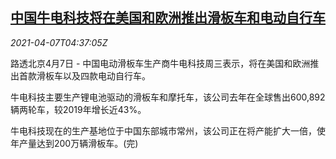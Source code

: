 <!--1617771662000-->
[中国牛电科技将在美国和欧洲推出滑板车和电动自行车](https://cn.reuters.com/article/niu-china-eu-us-bicycle-0407-idCNKBS2BU0C4)
------

<div><i>2021-04-07T04:37:05Z</i></div><p>路透北京4月7日 - 中国电动滑板车生产商牛电科技周三表示，将在美国和欧洲推出首款滑板车以及四款电动自行车。</p><p>牛电科技主要生产锂电池驱动的滑板车和摩托车，该公司去年在全球售出600,892辆两轮车，较2019年增长近43%。</p><p>牛电科技现在的生产基地位于中国东部城市常州，该公司正在将产能扩大一倍，使年产量达到200万辆滑板车。(完)</p>
